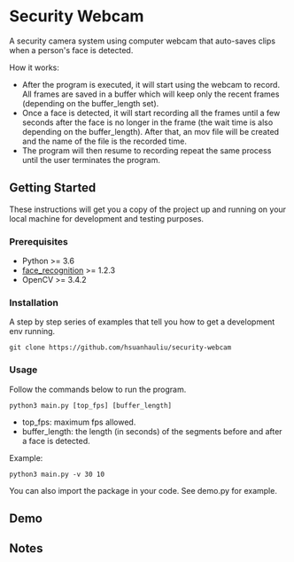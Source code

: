 # Security Webcam

A security camera system using computer webcam that auto-saves clips when a person's face is detected.

How it works:
- After the program is executed, it will start using the webcam to record. All frames are saved in a buffer which will keep only the recent frames (depending on the buffer_length set).
- Once a face is detected, it will start recording all the frames until a few seconds after the face is no longer in the frame (the wait time is also depending on the buffer_length). After that, an mov file will be created and the name of the file is the recorded time.
- The program will then resume to recording repeat the same process until the user terminates the program.

## Getting Started

These instructions will get you a copy of the project up and running on your local machine for development and testing purposes.

### Prerequisites

- Python >= 3.6
- [face_recognition](https://github.com/ageitgey/face_recognition) >= 1.2.3
- OpenCV >= 3.4.2

### Installation

A step by step series of examples that tell you how to get a development env running.

```
git clone https://github.com/hsuanhauliu/security-webcam
```

### Usage

Follow the commands below to run the program.

```
python3 main.py [top_fps] [buffer_length]
```
- top_fps: maximum fps allowed.
- buffer_length: the length (in seconds) of the segments before and after a face is detected.

Example:
```
python3 main.py -v 30 10
```

You can also import the package in your code. See demo.py for example.

## Demo

## Notes
